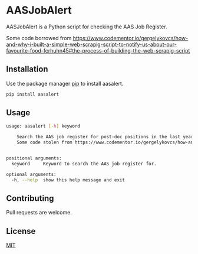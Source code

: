 # AASJobAlert

AASJobAlert is a Python script for checking the AAS Job Register.

Some code borrowed from https://www.codementor.io/gergelykovcs/how-and-why-i-built-a-simple-web-scrapig-script-to-notify-us-about-our-favourite-food-fcrhuhn45#the-process-of-building-the-web-scrapig-script

## Installation

Use the package manager [pip](https://pypi.org/) to install aasalert.

```bash
pip install aasalert
```

## Usage

```bash
usage: aasalert [-h] keyword

    Search the AAS job register for post-doc positions in the last year.
    Some code stolen from https://www.codementor.io/gergelykovcs/how-and-why-i-built-a-simple-web-scrapig-script-to-notify-us-about-our-favourite-food-fcrhuhn45#the-process-of-building-the-web-scrapig-script


positional arguments:
  keyword     Keyword to search the AAS job register for.

optional arguments:
  -h, --help  show this help message and exit
```

## Contributing
Pull requests are welcome.


## License
[MIT](https://choosealicense.com/licenses/mit/)
